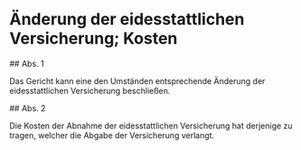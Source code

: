 # Änderung der eidesstattlichen Versicherung; Kosten



\#\# Abs. 1

 Das Gericht kann eine den Umständen entsprechende Änderung der eidesstattlichen Versicherung beschließen.

\#\# Abs. 2

 Die Kosten der Abnahme der eidesstattlichen Versicherung hat derjenige zu tragen, welcher die Abgabe der Versicherung verlangt. 

